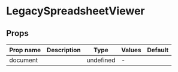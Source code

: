 # LegacySpreadsheetViewer

## Props

| Prop name | Description | Type      | Values | Default |
| --------- | ----------- | --------- | ------ | ------- |
| document  |             | undefined | -      |         |
